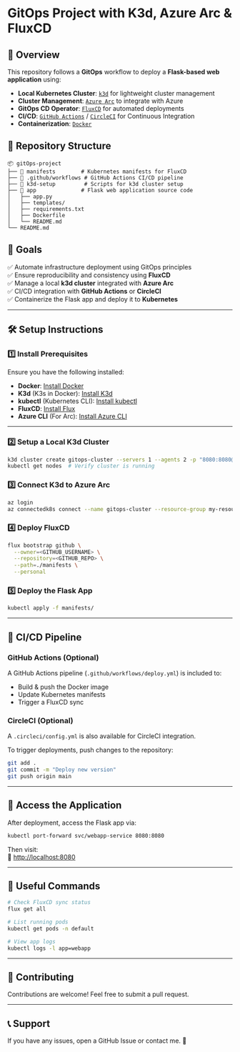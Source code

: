# GitOps Project with K3d, Azure Arc & FluxCD

## 📖 Overview
This repository follows a **GitOps** workflow to deploy a **Flask-based web application** using:
- **Local Kubernetes Cluster**: [`k3d`](https://k3d.io/) for lightweight cluster management
- **Cluster Management**: [`Azure Arc`](https://learn.microsoft.com/en-us/azure/azure-arc/kubernetes/) to integrate with Azure
- **GitOps CD Operator**: [`FluxCD`](https://fluxcd.io/) for automated deployments
- **CI/CD**: [`GitHub Actions`](https://github.com/features/actions) / [`CircleCI`](https://circleci.com/) for Continuous Integration
- **Containerization**: [`Docker`](https://www.docker.com/)

## 📂 Repository Structure
```
📦 gitOps-project
├── 📂 manifests        # Kubernetes manifests for FluxCD
├── 📂 .github/workflows # GitHub Actions CI/CD pipeline
├── 📂 k3d-setup         # Scripts for k3d cluster setup
├── 📂 app              # Flask web application source code
│   ├── app.py
│   ├── templates/
│   ├── requirements.txt
│   ├── Dockerfile
│   └── README.md
└── README.md
```

## 🎯 Goals
✅ Automate infrastructure deployment using GitOps principles  
✅ Ensure reproducibility and consistency using **FluxCD**  
✅ Manage a local **k3d cluster** integrated with **Azure Arc**  
✅ CI/CD integration with **GitHub Actions** or **CircleCI**  
✅ Containerize the Flask app and deploy it to **Kubernetes**  

---

## 🛠️ Setup Instructions

### 1️⃣ Install Prerequisites
Ensure you have the following installed:
- **Docker**: [Install Docker](https://docs.docker.com/get-docker/)
- **K3d** (K3s in Docker): [Install K3d](https://k3d.io/#installation)
- **kubectl** (Kubernetes CLI): [Install kubectl](https://kubernetes.io/docs/tasks/tools/)
- **FluxCD**: [Install Flux](https://fluxcd.io/flux/installation/)
- **Azure CLI** (For Arc): [Install Azure CLI](https://learn.microsoft.com/en-us/cli/azure/install-azure-cli)

---

### 2️⃣ Setup a Local K3d Cluster
```sh
k3d cluster create gitops-cluster --servers 1 --agents 2 -p "8080:8080@loadbalancer"
kubectl get nodes  # Verify cluster is running
```

### 3️⃣ Connect K3d to Azure Arc
```sh
az login
az connectedk8s connect --name gitops-cluster --resource-group my-resource-group
```

### 4️⃣ Deploy FluxCD
```sh
flux bootstrap github \
  --owner=<GITHUB_USERNAME> \
  --repository=<GITHUB_REPO> \
  --path=./manifests \
  --personal
```

### 5️⃣ Deploy the Flask App
```sh
kubectl apply -f manifests/
```

---

## 🔄 CI/CD Pipeline
### **GitHub Actions (Optional)**
A GitHub Actions pipeline (`.github/workflows/deploy.yml`) is included to:
- Build & push the Docker image
- Update Kubernetes manifests
- Trigger a FluxCD sync

### **CircleCI (Optional)**
A `.circleci/config.yml` is also available for CircleCI integration.

To trigger deployments, push changes to the repository:
```sh
git add .
git commit -m "Deploy new version"
git push origin main
```

---

## 🚀 Access the Application
After deployment, access the Flask app via:
```sh
kubectl port-forward svc/webapp-service 8080:8080
```
Then visit:  
📌 [http://localhost:8080](http://localhost:8080)

---

## 📌 Useful Commands
```sh
# Check FluxCD sync status
flux get all

# List running pods
kubectl get pods -n default

# View app logs
kubectl logs -l app=webapp
```


---

## 🙌 Contributing
Contributions are welcome! Feel free to submit a pull request.

---

## 📞 Support
If you have any issues, open a GitHub Issue or contact me. 🚀

